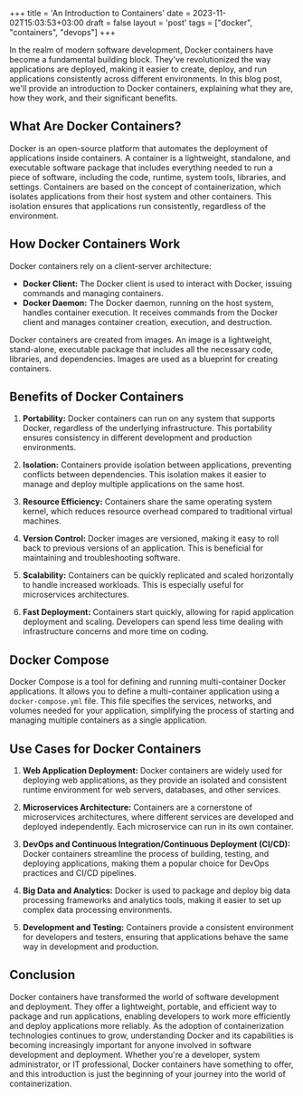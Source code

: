 +++
title = 'An Introduction to Containers'
date = 2023-11-02T15:03:53+03:00
draft = false
layout = 'post'
tags = ["docker", "containers", "devops"]
+++

In the realm of modern software development, Docker containers have become a fundamental building block. They've revolutionized the way applications are deployed, making it easier to create, deploy, and run applications consistently across different environments.<!--more--> In this blog post, we'll provide an introduction to Docker containers, explaining what they are, how they work, and their significant benefits.

## What Are Docker Containers?

Docker is an open-source platform that automates the deployment of applications inside containers. A container is a lightweight, standalone, and executable software package that includes everything needed to run a piece of software, including the code, runtime, system tools, libraries, and settings. Containers are based on the concept of containerization, which isolates applications from their host system and other containers. This isolation ensures that applications run consistently, regardless of the environment.

## How Docker Containers Work

Docker containers rely on a client-server architecture:

- **Docker Client:** The Docker client is used to interact with Docker, issuing commands and managing containers.
- **Docker Daemon:** The Docker daemon, running on the host system, handles container execution. It receives commands from the Docker client and manages container creation, execution, and destruction.

Docker containers are created from images. An image is a lightweight, stand-alone, executable package that includes all the necessary code, libraries, and dependencies. Images are used as a blueprint for creating containers.

## Benefits of Docker Containers

1. **Portability:** Docker containers can run on any system that supports Docker, regardless of the underlying infrastructure. This portability ensures consistency in different development and production environments.

2. **Isolation:** Containers provide isolation between applications, preventing conflicts between dependencies. This isolation makes it easier to manage and deploy multiple applications on the same host.

3. **Resource Efficiency:** Containers share the same operating system kernel, which reduces resource overhead compared to traditional virtual machines.

4. **Version Control:** Docker images are versioned, making it easy to roll back to previous versions of an application. This is beneficial for maintaining and troubleshooting software.

5. **Scalability:** Containers can be quickly replicated and scaled horizontally to handle increased workloads. This is especially useful for microservices architectures.

6. **Fast Deployment:** Containers start quickly, allowing for rapid application deployment and scaling. Developers can spend less time dealing with infrastructure concerns and more time on coding.

## Docker Compose

Docker Compose is a tool for defining and running multi-container Docker applications. It allows you to define a multi-container application using a `docker-compose.yml` file. This file specifies the services, networks, and volumes needed for your application, simplifying the process of starting and managing multiple containers as a single application.

## Use Cases for Docker Containers

1. **Web Application Deployment:** Docker containers are widely used for deploying web applications, as they provide an isolated and consistent runtime environment for web servers, databases, and other services.

2. **Microservices Architecture:** Containers are a cornerstone of microservices architectures, where different services are developed and deployed independently. Each microservice can run in its own container.

3. **DevOps and Continuous Integration/Continuous Deployment (CI/CD):** Docker containers streamline the process of building, testing, and deploying applications, making them a popular choice for DevOps practices and CI/CD pipelines.

4. **Big Data and Analytics:** Docker is used to package and deploy big data processing frameworks and analytics tools, making it easier to set up complex data processing environments.

5. **Development and Testing:** Containers provide a consistent environment for developers and testers, ensuring that applications behave the same way in development and production.

## Conclusion

Docker containers have transformed the world of software development and deployment. They offer a lightweight, portable, and efficient way to package and run applications, enabling developers to work more efficiently and deploy applications more reliably. As the adoption of containerization technologies continues to grow, understanding Docker and its capabilities is becoming increasingly important for anyone involved in software development and deployment. Whether you're a developer, system administrator, or IT professional, Docker containers have something to offer, and this introduction is just the beginning of your journey into the world of containerization.
